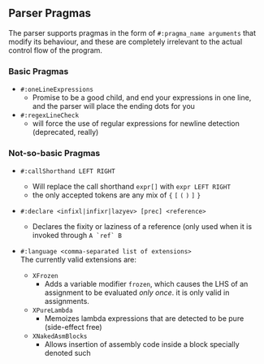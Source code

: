 ## Parser Pragmas

The parser supports pragmas in the form of `#:pragma_name arguments` that modify its behaviour, and these are completely irrelevant to the actual control flow of the program.

### Basic Pragmas

* `#:oneLineExpressions`
  * Promise to be a good child, and end your expressions in one line, and the parser will place the ending dots for you
* `#:regexLineCheck`
  * will force the use of regular expressions for newline detection \(deprecated, really\)

### Not-so-basic Pragmas

* `#:callShorthand LEFT RIGHT`

  * Will replace the call shorthand `expr[]` with `expr LEFT RIGHT`
  * the only accepted tokens are any mix of `{` `[` `(` `)` `]` `}`

* `#:declare <infixl|infixr|lazyev> [prec] <reference>`

  * Declares the fixity or laziness of a reference \(only used when it is invoked through ``A `ref` B``

* `#:language <comma-separated list of extensions>`  
  The currently valid extensions are:

  * `XFrozen`
    * Adds a variable modifier `frozen`, which causes the LHS of an assignment to be evaluated _only once_. it is only valid in assignments.
  * `XPureLambda`
    * Memoizes lambda expressions that are detected to be pure \(side-effect free\)
  * `XNakedAsmBlocks`
    * Allows insertion of assembly code inside a block specially denoted such



